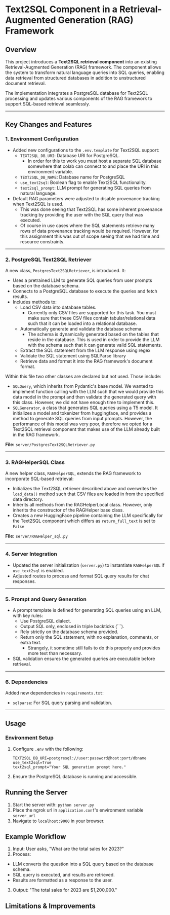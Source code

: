 # Text2SQL Component in a Retrieval-Augmented Generation (RAG) Framework

## Overview
This project introduces a **Text2SQL retrieval component** into an existing Retrieval-Augmented Generation (RAG) framework. The component allows the system to transform natural language queries into SQL queries, enabling data retrieval from structured databases in addition to unstructured document retrieval.

The implementation integrates a PostgreSQL database for Text2SQL processing and updates various components of the RAG framework to support SQL-based retrieval seamlessly.

---

## Key Changes and Features

### 1. **Environment Configuration**
- Added new configurations to the `.env.template` for Text2SQL support:
  - `TEXT2SQL_DB_URI`: Database URI for PostgreSQL.
    - In order for this to work you must host a separate SQL database somewhere that colab can connect to and place the URI in this environment variable.
  - `TEXT2SQL_DB_NAME`: Database name for PostgreSQL
  - `use_text2sql`: Boolean flag to enable Text2SQL functionality.
  - `text2sql_prompt`: LLM prompt for generating SQL queries from natural language.
- Default RAG parameters were adjusted to disable provenance tracking when Text2SQL is used.
    - This was done seeing that Text2SQL has some inherent provenance tracking by providing the user with the SQL query that was executed.
    - Of course in use cases where the SQL statements retrieve many rows of data provenance tracking would be required. However, for this assignment this was out of scope seeing that we had time and resource constraints.

---

### 2. **PostgreSQL Text2SQL Retriever**
A new class, `PostgresText2SQLRetriever`, is introduced. It:
- Uses a pretrained LLM to generate SQL queries from user prompts based on the database schema.
- Connects to a PostgreSQL database to execute the queries and fetch results.
- Includes methods to:
  - Load CSV data into database tables.
    - Currently only CSV files are supported for this task. You must make sure that these CSV files contain tabular/relational data such that it can be loaded into a relational database.
  - Automatically generate and validate the database schema.
    - The schema is dynamically generated based on the tables that reside in the database. This is used in order to provide the LLM with the schema such that it can generate valid SQL statements. 
  - Extract the SQL statement from the LLM response using regex
  - Validate the SQL statement using SQLParse library
  - Retrieve data and format it into the RAG framework's document format.

Within this file two other classes are declared but not used. Those include:
- `SQLQuery`, which inherits from Pydantic's base model. We wanted to implement function calling with the LLM such that we would provide this data model in the prompt and then validate the generated query with this class. However, we did not have enough time to implement this.
- `SQLGenerator`, a class that generates SQL queries using a T5 model. It initializes a model and tokenizer from huggingface, and provides a method to generate SQL queries from input prompts. However, the performance of this model was very poor, therefore we opted for a Text2SQL retrieval component that makes use of the LLM already built in the RAG framework. 


**File:** `server/PostgresText2SQLRetriever.py`

---

### 3. **RAGHelperSQL Class**
A new helper class, `RAGHelperSQL`, extends the RAG framework to incorporate SQL-based retrieval:
- Initializes the Text2SQL retriever described above and overwrites the ```load_data()``` method such that CSV files are loaded in from the specified data directory.
- Inherits all methods from the RAGHelperLocal class. However, only inherits the constructor of the RAGHelper base class.
- Creates a new HuggingFace pipeline containing the LLM specifically for the Text2SQL component which differs as `return_full_text` is set to `False`

**File:** `server/RAGHelper_sql.py`

---

### 4. **Server Integration**
- Updated the server initialization (`server.py`) to instantiate `RAGHelperSQL` if `use_text2sql` is enabled.
- Adjusted routes to process and format SQL query results for chat responses.

---

### 5. **Prompt and Query Generation**
- A prompt template is defined for generating SQL queries using an LLM, with key rules:
  - Use PostgreSQL dialect.
  - Output SQL only, enclosed in triple backticks (\`\`\`).
  - Rely strictly on the database schema provided.
  - Return only the SQL statement, with no explanation, comments, or extra text.
    - Strangely, it sometime still fails to do this properly and provides more text than necessary. 
- SQL validation ensures the generated queries are executable before retrieval.

---

### 6. **Dependencies**
Added new dependencies in `requirements.txt`:
- `sqlparse`: For SQL query parsing and validation.

---

## Usage

### Environment Setup
1. Configure `.env` with the following:
   ```env
   TEXT2SQL_DB_URI=postgresql://user:password@host:port/dbname
   use_text2sql=True
   text2sql_prompt="Your SQL generation prompt here."
2. Ensure the PostgreSQL database is running and accessible.

## Running the Server
1. Start the server with: ```python server.py```
2. Place the ngrok url in ```application.conf```'s environment variable ```server_url```
3. Navigate to ```localhost:9000``` in your browser.

## Example Workflow
1. Input: User asks, "What are the total sales for 2023?"
2. Process:
- LLM converts the question into a SQL query based on the database schema.
- SQL query is executed, and results are retrieved.
- Results are formatted as a response to the user.
3. Output: "The total sales for 2023 are $1,200,000."

## Limitations & Improvements